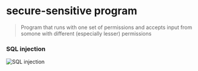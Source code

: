 # secure-sensitive program
> Program that runs with one set of permissions and accepts input from somone with different (especially lesser) permissions

### SQL injection
![SQL injection]()